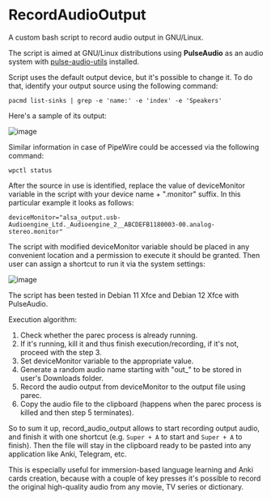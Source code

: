 # RecordAudioOutput
A custom bash script to record audio output in GNU/Linux.

The script is aimed at GNU/Linux distributions using **PulseAudio** as an audio system with [pulse-audio-utils](https://packages.debian.org/sid/pulseaudio-utils) installed.

Script uses the default output device, but it's possible to change it.
To do that, identify your output source using the following command:

`pacmd list-sinks | grep -e 'name:' -e 'index' -e 'Speakers'`

Here's a sample of its output:

![image](https://user-images.githubusercontent.com/8045344/202847775-7b07fb32-623c-45ef-ba61-5ff13fa3896d.png)

Similar information in case of PipeWire could be accessed via the following command:

`wpctl status`

After the source in use is identified, replace the value of deviceMonitor variable in the script with your device name + ".monitor" suffix.
In this particular example it looks as follows:

`deviceMonitor="alsa_output.usb-Audioengine_Ltd._Audioengine_2__ABCDEFB1180003-00.analog-stereo.monitor"`

The script with modified deviceMonitor variable should be placed in any convenient location and a permission to execute it should be granted.
Then user can assign a shortcut to run it via the system settings:

![image](https://user-images.githubusercontent.com/8045344/202848531-43ae65c7-8a83-4bb1-935e-cdce79231c11.png)

The script has been tested in Debian 11 Xfce and Debian 12 Xfce with PulseAudio. 

Execution algorithm:
1. Check whether the parec process is already running.
2. If it's running, kill it and thus finish execution/recording, if it's not, proceed with the step 3.
3. Set deviceMonitor variable to the appropriate value.
4. Generate a random audio name starting with "out_" to be stored in user's Downloads folder.
5. Record the audio output from deviceMonitor to the output file using parec.
6. Copy the audio file to the clipboard (happens when the parec process is killed and then step 5 terminates).

So to sum it up, record_audio_output allows to start recording output audio, and finish it with one shortcut (e.g. `Super + A` to start and `Super + A` to finish).
Then the file will stay in the clipboard ready to  be pasted into any application like Anki, Telegram, etc.

This is especially useful for immersion-based language learning and Anki cards creation, because with a couple of key presses it's possible to record the original high-quality audio from any movie, TV series or dictionary.
